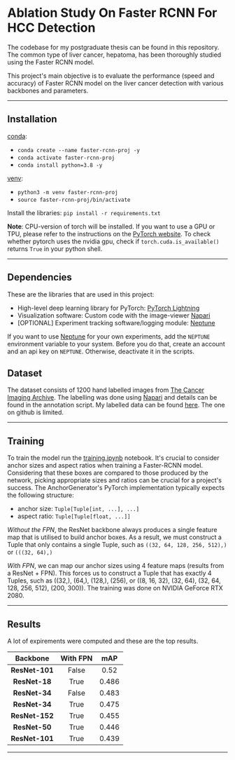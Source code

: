 # Ablation Study On Faster RCNN For HCC Detection
The codebase for my postgraduate thesis can be found in this repository. The common type of liver cancer, hepatoma, has been thoroughly studied using the Faster RCNN model.

This project's main objective is to evaluate the performance (speed and accuracy) of Faster RCNN model on the liver cancer detection with various backbones and parameters.

---

## Installation

[conda](https://docs.conda.io/en/latest/miniconda.html):
- `conda create --name faster-rcnn-proj -y`
- `conda activate faster-rcnn-proj`
- `conda install python=3.8 -y`
        
[venv](https://docs.python.org/3/library/venv.html):
- `python3 -m venv faster-rcnn-proj`
- `source faster-rcnn-proj/bin/activate`



Install the libraries:
   `pip install -r requirements.txt`

**Note**: CPU-version of torch will be installed. If you want to use a GPU or TPU, please refer to the instructions
on the [PyTorch website](https://pytorch.org/). To check whether pytorch uses the nvidia gpu, check
if `torch.cuda.is_available()` returns `True` in your python shell.
   

---


## Dependencies

These are the libraries that are used in this project:

- High-level deep learning library for PyTorch: [PyTorch Lightning](https://www.pytorchlightning.ai/)
- Visualization software: Custom code with the image-viewer [Napari](https://napari.org/)
- [OPTIONAL] Experiment tracking software/logging module: [Neptune](https://neptune.ai/)

If you want to use [Neptune](https://neptune.ai/) for your own experiments, add the `NEPTUNE` environment variable to
your system. Before you do that, create an account and an api key on `NEPTUNE`. Otherwise, deactivate it in the scripts. 

## Dataset

The dataset consists of 1200 hand labelled images from [The Cancer Imaging Archive](https://wiki.cancerimagingarchive.net/pages/viewpage.action?pageId=61080617#61080617bcab02c187174a288dbcbf95d26179e8). The labelling was done using [Napari](https://napari.org/) and details can be found in the annotation script. My labelled data can be found [here](https://drive.google.com/drive/folders/1d7WuqRQSmFah4tBh8Eo2eG-6v3nVvC8K?usp=sharing). The one on github is limited.

---


## Training
To train the model run the [training.ipynb](https://github.com/Ben74x/Ablation-Study-on-F-RCNN-for-HCC-Detection/blob/main/training.ipynb) notebook. It's crucial to consider anchor sizes and aspect ratios when training a Faster-RCNN model. Considering that these boxes are compared to those produced by the network, picking appropriate sizes and ratios can be crucial for a project's success. The AnchorGenerator's PyTorch implementation typically expects the following structure:
- anchor size: `Tuple[Tuple[int, ...], ...]`
- aspect ratio: `Tuple[Tuple[float, ...]]`

*Without the FPN*, the ResNet backbone always produces a single feature map that is utilised to build anchor boxes. As a result, we must construct a Tuple that only contains a single Tuple, such as `((32, 64, 128, 256, 512),)` or `(((32, 64),)`

*With FPN*, we can map our anchor sizes using 4 feature maps (results from a ResNet + FPN). This forces us to construct a Tuple that has exactly 4 Tuples, such as ((32,), (64,), (128,), (256), or ((8, 16, 32), (32, 64), (32, 64, 128, 256, 512), (200, 300)). The training was done on NVIDIA GeForce RTX 2080.


---


## Results
A lot of expirements were computed and these are the top results. 

| Backbone	| With FPN| mAP|
|:-:	|:-:	|:-:	|	
| **ResNet-101** 	| False|0.52|
| **ResNet-18** 	| True|0.486|
| **ResNet-34** 	| False|0.483|
| **ResNet-34** 	| True|0.475|
| **ResNet-152** 	| True|0.455|
| **ResNet-50** 	| True|0.446|
|**ResNet-101**|True|0.439|


---
